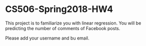 # CS506-Spring2018-HW4

This project is to familiarize you with linear regression. You will be predicting the number of comments of Facebook posts.

Please add your username and bu email.
